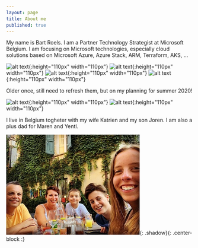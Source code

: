 ```yaml
---
layout: page
title: About me
published: true
---
```


My name is Bart Roels. I am a Partner Technology Strategist at Microsoft Belgium.
I am focusing on Microsoft technologies, especially cloud solutions based on Microsoft Azure, Azure Stack, ARM, Terraform, AKS, ...

![alt text]({{site.baseurl}}/img/Microsoft-Azure-Fundamentals.png "AZ-900 | Microsoft Azure Fundamentals"){:height="110px" width="110px"}
![alt text]({{site.baseurl}}/img/Microsoft-365-Fundamentals.png "MS-900 | Microsoft 365 Fundamentals"){:height="110px" width="110px"}
![alt text]({{site.baseurl}}/img/Microsoft-Power-Platform-Fundamentals.png "PL-900 | Microsoft Power Platform Fundamentals"){:height="110px" width="110px"}
![alt text]({{site.baseurl}}/img/Microsoft-Global-Challenger.png "Microsoft Global Challenger"){:height="110px" width="110px"}

Older once, still need to refresh them, but on my planning for summer 2020!

![alt text]({{site.baseurl}}/img/Microsoft_Exam533.png "70-533 | Implementing Microsoft Azure Infrastructure Solutions"){:height="110px" width="110px"}
![alt text]({{site.baseurl}}/img/Microsoft_Exam534.png "70-534 | Architecting Microsoft Azure Solutions"){:height="110px" width="110px"}


I live in Belgium togheter with my wife Katrien and my son Joren. I am also a plus dad for Maren and Yentl.

![Image of my family](img/myfamily.jpg){: .shadow}{: .center-block :}
